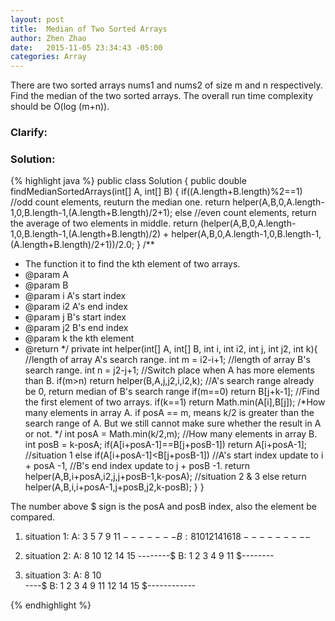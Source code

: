 ```yaml
---
layout: post
title:  Median of Two Sorted Arrays
author: Zhen Zhao
date:   2015-11-05 23:34:43 -05:00
categories: Array
---
```

There are two sorted arrays nums1 and nums2 of size m and n respectively. Find the median of the two sorted arrays. The overall run time complexity should be O(log (m+n)).

### Clarify:



### Solution:
{% highlight java %}
public class Solution {
    public double findMedianSortedArrays(int[] A, int[] B) {
        if((A.length+B.length)%2==1)
            //odd count elements, reuturn the median one.
            return helper(A,B,0,A.length-1,0,B.length-1,(A.length+B.length)/2+1);
        else
            //even count elements, return the average of two elements in middle.
            return (helper(A,B,0,A.length-1,0,B.length-1,(A.length+B.length)/2)
                + helper(A,B,0,A.length-1,0,B.length-1,(A.length+B.length)/2+1))/2.0;
    }
  /**
   * The function it to find the kth element of two arrays.
   * @param A
   * @param B
   * @param i  A's start index
   * @param i2 A's end index
   * @param j  B's start index
   * @param j2 B's end index
   * @param k  the kth element
   * @return
   */
    private int helper(int[] A, int[] B, int i, int i2, int j, int j2, int k){
        //length of array A's search range.
        int m = i2-i+1;
        //length of array B's search range.
        int n = j2-j+1;
        //Switch place when A has more elements than B.
        if(m>n)
            return helper(B,A,j,j2,i,i2,k);
        //A's search range already be 0, return median of B's search range
        if(m==0)
            return B[j+k-1];
        //Find the first element of two arrays.
        if(k==1)
            return Math.min(A[i],B[j]);
        /*How many elements in array A.
          if posA == m, means k/2 is greater than the search range of A.
          But we still cannot make sure whether the result in A or not.
        */
        int posA = Math.min(k/2,m);
        //How many elements in array B.
        int posB = k-posA;
        if(A[i+posA-1]==B[j+posB-1])
            return A[i+posA-1];
        //situation 1
        else if(A[i+posA-1]<B[j+posB-1])
            //A's start index update to i + posA -1, 
            //B's end index update to j + posB -1.
            return helper(A,B,i+posA,i2,j,j+posB-1,k-posA);
        //situation 2 & 3
        else
            return helper(A,B,i,i+posA-1,j+posB,j2,k-posB);
    }
  }

The number above $ sign is the posA and posB index, 
also the element be compared.

1. situation 1:
	 A: 3  5  7  9  11
	          $-------
   B:           8   10  12  14  16  18
                ---------$
   

2. situation 2:
   A:            8  10  12  14  15 
                 --------$
   B: 1  2  3  4   9  11 
               $--------

3. situation 3:
   A:            8  10  
                 ----$
   B: 1  2  3  4   9  11  12  14  15 
               $------------
    
{% endhighlight %}

